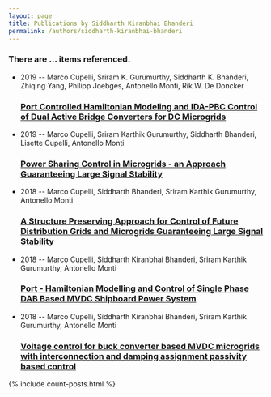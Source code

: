 ```yaml
---
layout: page
title: Publications by Siddharth Kiranbhai Bhanderi
permalink: /authors/siddharth-kiranbhai-bhanderi
---
```


<h3 id="number-posts">There are ... items referenced.</h3>
<ul class="post-list">
<li><span class='post-meta'>2019 -- Marco Cupelli, Sriram K. Gurumurthy, Siddharth K. Bhanderi, Zhiqing Yang, Philipp Joebges, Antonello Monti, Rik W. De Doncker</span><h3><a class='post-link' href="{{ site.baseurl }}/port-controlled-hamiltonian-modeling-and-ida-pbc-control-of-dual-active-bridge-converters-for-dc-microgrids">Port Controlled Hamiltonian Modeling and IDA-PBC Control of Dual Active Bridge Converters for DC Microgrids</a></h3></li>
<li><span class='post-meta'>2019 -- Marco Cupelli, Sriram Karthik Gurumurthy, Siddharth Bhanderi, Lisette Cupelli, Antonello Monti</span><h3><a class='post-link' href="{{ site.baseurl }}/power-sharing-control-in-microgrids-an-approach-guaranteeing-large-signal-stability">Power Sharing Control in Microgrids - an Approach Guaranteeing Large Signal Stability</a></h3></li>
<li><span class='post-meta'>2018 -- Marco Cupelli, Siddharth Bhanderi, Sriram Karthik Gurumurthy, Antonello Monti</span><h3><a class='post-link' href="{{ site.baseurl }}/a-structure-preserving-approach-for-control-of-future-distribution-grids-and-microgrids-guaranteeing-large-signal-stability">A Structure Preserving Approach for Control of Future Distribution Grids and Microgrids Guaranteeing Large Signal Stability</a></h3></li>
<li><span class='post-meta'>2018 -- Marco Cupelli, Siddharth Kiranbhai Bhanderi, Sriram Karthik Gurumurthy, Antonello Monti</span><h3><a class='post-link' href="{{ site.baseurl }}/port-hamiltonian-modelling-and-control-of-single-phase-dab-based-mvdc-shipboard-power-system">Port - Hamiltonian Modelling and Control of Single Phase DAB Based MVDC Shipboard Power System</a></h3></li>
<li><span class='post-meta'>2018 -- Marco Cupelli, Siddharth Kiranbhai Bhanderi, Sriram Karthik Gurumurthy, Antonello Monti</span><h3><a class='post-link' href="{{ site.baseurl }}/voltage-control-for-buck-converter-based-mvdc-microgrids-with-interconnection-and-damping-assignment-passivity-based-control">Voltage control for buck converter based MVDC microgrids with interconnection and damping assignment passivity based control</a></h3></li>

</ul>
{% include count-posts.html %}
